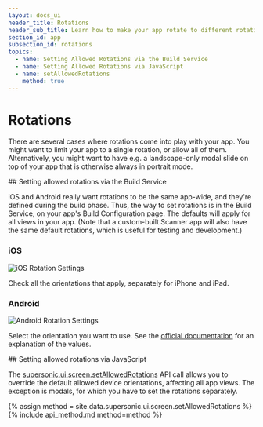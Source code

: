 ```yaml
---
layout: docs_ui
header_title: Rotations
header_sub_title: Learn how to make your app rotate to different rotations.
section_id: app
subsection_id: rotations
topics:
  - name: Setting Allowed Rotations via the Build Service
  - name: Setting Allowed Rotations via JavaScript
  - name: setAllowedRotations
    method: true
---
```


# Rotations

There are several cases where rotations come into play with your app. You might want to limit your app to a single rotation, or allow all of them. Alternatively, you might want to have e.g. a landscape-only modal slide on top of your app that is otherwise always in portrait mode.

<section class="docs-section" id="setting-allowed-rotations-via-the-build-service">
## Setting allowed rotations via the Build Service

iOS and Android really want rotations to be the same app-wide, and they're defined during the build phase. Thus, the way to set rotations is in the Build Service, on your app's Build Configuration page. The defaults will apply for all views in your app. (Note that a custom-built Scanner app will also have the same default rotations, which is useful for testing and development.)

### iOS

<img src="/img/ui-and-navigation/ios_rotation_settings.png" alt="iOS Rotation Settings">

Check all the orientations that apply, separately for iPhone and iPad.

### Android

<img src="/img/ui-and-navigation/android_rotation_settings.png" alt="Android Rotation Settings">

Select the orientation you want to use. See the [official documentation](http://developer.android.com/reference/android/R.attr.html#screenOrientation) for an explanation of the values.
</section>

<section class="docs-section" id="setting-allowed-rotations-via-javascript">
## Setting allowed rotations via JavaScript

The [supersonic.ui.screen.setAllowedRotations](#setallowedrotations) API call allows you to override the default allowed device orientations, affecting all app views. The exception is modals, for which you have to set the rotations separately.

</section>
<section class="docs-section" id="setallowedrotations">
{% assign method = site.data.supersonic.ui.screen.setAllowedRotations %}
{% include api_method.md method=method %}
</section>

